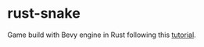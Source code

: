 # rust-snake

Game build with Bevy engine in Rust following this [tutorial](https://mbuffett.com/posts/bevy-snake-tutorial/).